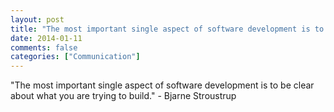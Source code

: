 ```yaml
---
layout: post
title: "The most important single aspect of software development is to be clear about what you are trying to build."
date: 2014-01-11
comments: false
categories: ["Communication"]
---
```


<span class='quote'>"The most important single aspect of software development is to be clear about what you are trying to build."</span>
<span class='by'>- Bjarne Stroustrup</span>
